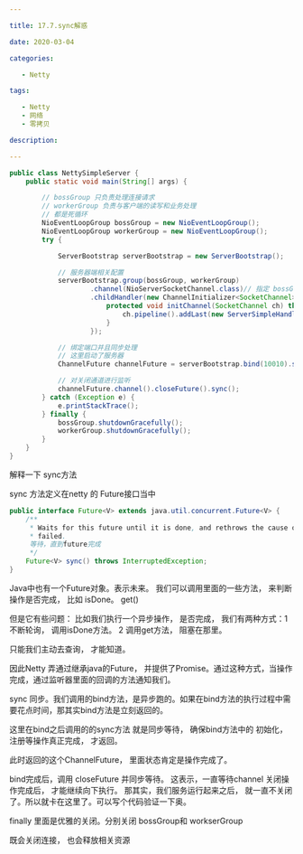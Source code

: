 ```yaml
---

title: 17.7.sync解惑

date: 2020-03-04

categories:

   - Netty

tags:

   - Netty
   - 网络
   - 零拷贝

description: ​

---
```


```java
public class NettySimpleServer {
    public static void main(String[] args) {

        // bossGroup 只负责处理连接请求
        // workerGroup 负责与客户端的读写和业务处理
        // 都是死循环
        NioEventLoopGroup bossGroup = new NioEventLoopGroup();
        NioEventLoopGroup workerGroup = new NioEventLoopGroup();
        try {

            ServerBootstrap serverBootstrap = new ServerBootstrap();

            // 服务器端相关配置
            serverBootstrap.group(bossGroup, workerGroup)
                    .channel(NioServerSocketChannel.class)// 指定 bossGroup 使用 NioServerSocketChannel 来处理连接请求
                    .childHandler(new ChannelInitializer<SocketChannel>() {
                        protected void initChannel(SocketChannel ch) throws Exception {
                            ch.pipeline().addLast(new ServerSimpleHandler());
                        }
                    });

            // 绑定端口并且同步处理
            // 这里启动了服务器
            ChannelFuture channelFuture = serverBootstrap.bind(10010).sync();

            // 对关闭通道进行监听
            channelFuture.channel().closeFuture().sync();
        } catch (Exception e) {
            e.printStackTrace();
        } finally {
            bossGroup.shutdownGracefully();
            workerGroup.shutdownGracefully();
        }
    }
}
```





解释一下  sync方法



sync 方法定义在netty 的  Future接口当中

```java
public interface Future<V> extends java.util.concurrent.Future<V> {
    /**
     * Waits for this future until it is done, and rethrows the cause of the failure if this future
     * failed.
     等待，直到future完成
     */
    Future<V> sync() throws InterruptedException;
}
```

Java中也有一个Future对象。表示未来。 我们可以调用里面的一些方法， 来判断操作是否完成， 比如 isDone。 get()

但是它有些问题： 比如我们执行一个异步操作， 是否完成， 我们有两种方式：1 不断轮询， 调用isDone方法。 2  调用get方法， 阻塞在那里。

只能我们主动去查询， 才能知道。

因此Netty 弄通过继承java的Future， 并提供了Promise。通过这种方式，当操作完成，通过监听器里面的回调的方法通知我们。





sync 同步。我们调用的bind方法，是异步跑的。如果在bind方法的执行过程中需要花点时间，那其实bind方法是立刻返回的。

这里在bind之后调用的的sync方法 就是同步等待， 确保bind方法中的  初始化， 注册等操作真正完成， 才返回。

此时返回的这个ChannelFuture， 里面状态肯定是操作完成了。





bind完成后，调用   closeFuture 并同步等待。 这表示，一直等待channel 关闭操作完成后， 才能继续向下执行。 那其实，我们服务运行起来之后， 就一直不关闭了。所以就卡在这里了。可以写个代码验证一下奥。 





finally 里面是优雅的关闭。分别关闭 bossGroup和 workserGroup

既会关闭连接， 也会释放相关资源